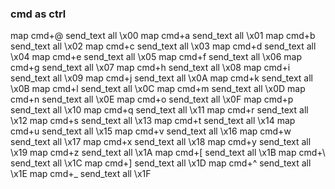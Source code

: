### cmd as ctrl
map cmd+@ send_text all \x00
map cmd+a send_text all \x01
map cmd+b send_text all \x02
map cmd+c send_text all \x03
map cmd+d send_text all \x04
map cmd+e send_text all \x05
map cmd+f send_text all \x06
map cmd+g send_text all \x07
map cmd+h send_text all \x08
map cmd+i send_text all \x09
map cmd+j send_text all \x0A
map cmd+k send_text all \x0B
map cmd+l send_text all \x0C
map cmd+m send_text all \x0D
map cmd+n send_text all \x0E
map cmd+o send_text all \x0F
map cmd+p send_text all \x10
map cmd+q send_text all \x11
map cmd+r send_text all \x12
map cmd+s send_text all \x13
map cmd+t send_text all \x14
map cmd+u send_text all \x15
map cmd+v send_text all \x16
map cmd+w send_text all \x17
map cmd+x send_text all \x18
map cmd+y send_text all \x19
map cmd+z send_text all \x1A
map cmd+[ send_text all \x1B
map cmd+\ send_text all \x1C
map cmd+] send_text all \x1D
map cmd+^ send_text all \x1E
map cmd+_ send_text all \x1F
